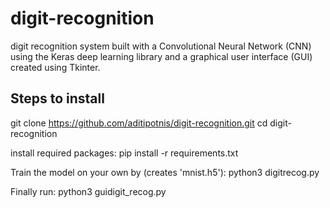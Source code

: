 # digit-recognition

digit recognition system built with a Convolutional Neural Network (CNN) using the Keras deep learning library and a graphical user interface (GUI) created using Tkinter.

## Steps to install

git clone https://github.com/aditipotnis/digit-recognition.git
cd digit-recognition

install required packages:
pip install -r requirements.txt

Train the model on your own by (creates 'mnist.h5'):
python3 digitrecog.py

Finally run:
python3 guidigit_recog.py
